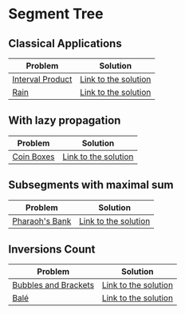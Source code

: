 # Segment Tree

## Classical Applications

Problem | Solution
------- | --------
[Interval Product](https://www.urionlinejudge.com.br/judge/en/problems/view/1301) | [Link to the solution](https://github.com/danielvitor2d/Problem-Set/blob/main/SegmentTree/Interval-Product/Interval-Product.cpp)
[Rain](https://neps.academy/problem/58) | [Link to the solution](https://github.com/danielvitor2d/Problem-Set/tree/main/SegmentTree/Rain/Rain.cpp)

## With lazy propagation

Problem | Solution
------- | --------
[Coin Boxes](https://neps.academy/problem/347) | [Link to the solution](https://github.com/danielvitor2d/Problem-Set/tree/main/SegmentTree/Coin-Boxes/Coin-Boxes.cpp)

## Subsegments with maximal sum

Problem | Solution
------- | --------
[Pharaoh's Bank](https://www.urionlinejudge.com.br/judge/en/problems/view/2071) | [Link to the solution](https://github.com/danielvitor2d/Problem-Set/blob/main/SegmentTree/Pharaohs-Bank/Pharaohs-Bank.cpp)

## Inversions Count

Problem | Solution
------- | --------
[Bubbles and Brackets](https://www.urionlinejudge.com.br/judge/en/problems/view/1088) | [Link to the solution](https://github.com/danielvitor2d/Problem-Set/tree/main/SegmentTree/Bubbles-and-Buckets/Bubbles-and-Buckets.cpp)
[Balé](https://www.urionlinejudge.com.br/judge/en/problems/view/2400) | [Link to the solution](https://github.com/danielvitor2d/Problem-Set/tree/main/SegmentTree/Bale/Bale.cpp)
